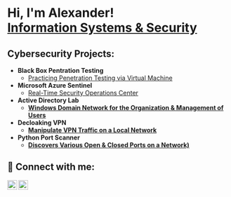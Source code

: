 <h1>Hi, I'm Alexander! <br/><a href="https://github.com/alxbit">Information Systems & Security</a>

<h2> Cybersecurity Projects:</h2>

- <b>Black Box Pentration Testing </b>
  - [Practicing Penetration Testing via Virtual Machine](https://github.com/a1xbit/BlackBoxPenetrationTesting/)
- <b>Microsoft Azure Sentinel </b>
  - [Real-Time Security Operations Center](https://github.com/) <b>
- <b>Active Directory Lab</b>
  - [Windows Domain Network for the Organization & Management of Users](https://github.com/)
- <b>Decloaking VPN</b>
  - [Manipulate VPN Traffic on a Local Network](https://github.com/a1xbit/DecloakingVPN/)
- <b>Python Port Scanner </b>
  - [Discovers Various Open & Closed Ports on a Network)](https://github.com/a1xbit/PyPor/)


<h2> 🤳 Connect with me:</h2>

[<img align="left" alt="AlexanderShaw | Twitter" width="22px" src="https://cdn.jsdelivr.net/npm/simple-icons@v3/icons/twitter.svg" />][twitter]
[<img align="left" alt="AlexanderShaw | LinkedIn" width="22px" src="https://cdn.jsdelivr.net/npm/simple-icons@v3/icons/linkedin.svg" />][linkedin]

[twitter]: https://twitter.com/a1xbit
[linkedin]: https://linkedin.com/in/a1exandershaw

